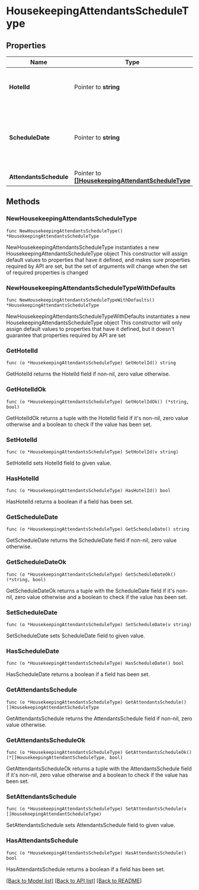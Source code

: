 # HousekeepingAttendantsScheduleType

## Properties

Name | Type | Description | Notes
------------ | ------------- | ------------- | -------------
**HotelId** | Pointer to **string** | Property code the Housekeeping Attendant belongs to. | [optional] 
**ScheduleDate** | Pointer to **string** | Schedule date of attendants&#39; assignment. Used when attendants to scheduled are of the same date. | [optional] 
**AttendantsSchedule** | Pointer to [**[]HousekeepingAttendantScheduleType**](HousekeepingAttendantScheduleType.md) |  | [optional] 

## Methods

### NewHousekeepingAttendantsScheduleType

`func NewHousekeepingAttendantsScheduleType() *HousekeepingAttendantsScheduleType`

NewHousekeepingAttendantsScheduleType instantiates a new HousekeepingAttendantsScheduleType object
This constructor will assign default values to properties that have it defined,
and makes sure properties required by API are set, but the set of arguments
will change when the set of required properties is changed

### NewHousekeepingAttendantsScheduleTypeWithDefaults

`func NewHousekeepingAttendantsScheduleTypeWithDefaults() *HousekeepingAttendantsScheduleType`

NewHousekeepingAttendantsScheduleTypeWithDefaults instantiates a new HousekeepingAttendantsScheduleType object
This constructor will only assign default values to properties that have it defined,
but it doesn't guarantee that properties required by API are set

### GetHotelId

`func (o *HousekeepingAttendantsScheduleType) GetHotelId() string`

GetHotelId returns the HotelId field if non-nil, zero value otherwise.

### GetHotelIdOk

`func (o *HousekeepingAttendantsScheduleType) GetHotelIdOk() (*string, bool)`

GetHotelIdOk returns a tuple with the HotelId field if it's non-nil, zero value otherwise
and a boolean to check if the value has been set.

### SetHotelId

`func (o *HousekeepingAttendantsScheduleType) SetHotelId(v string)`

SetHotelId sets HotelId field to given value.

### HasHotelId

`func (o *HousekeepingAttendantsScheduleType) HasHotelId() bool`

HasHotelId returns a boolean if a field has been set.

### GetScheduleDate

`func (o *HousekeepingAttendantsScheduleType) GetScheduleDate() string`

GetScheduleDate returns the ScheduleDate field if non-nil, zero value otherwise.

### GetScheduleDateOk

`func (o *HousekeepingAttendantsScheduleType) GetScheduleDateOk() (*string, bool)`

GetScheduleDateOk returns a tuple with the ScheduleDate field if it's non-nil, zero value otherwise
and a boolean to check if the value has been set.

### SetScheduleDate

`func (o *HousekeepingAttendantsScheduleType) SetScheduleDate(v string)`

SetScheduleDate sets ScheduleDate field to given value.

### HasScheduleDate

`func (o *HousekeepingAttendantsScheduleType) HasScheduleDate() bool`

HasScheduleDate returns a boolean if a field has been set.

### GetAttendantsSchedule

`func (o *HousekeepingAttendantsScheduleType) GetAttendantsSchedule() []HousekeepingAttendantScheduleType`

GetAttendantsSchedule returns the AttendantsSchedule field if non-nil, zero value otherwise.

### GetAttendantsScheduleOk

`func (o *HousekeepingAttendantsScheduleType) GetAttendantsScheduleOk() (*[]HousekeepingAttendantScheduleType, bool)`

GetAttendantsScheduleOk returns a tuple with the AttendantsSchedule field if it's non-nil, zero value otherwise
and a boolean to check if the value has been set.

### SetAttendantsSchedule

`func (o *HousekeepingAttendantsScheduleType) SetAttendantsSchedule(v []HousekeepingAttendantScheduleType)`

SetAttendantsSchedule sets AttendantsSchedule field to given value.

### HasAttendantsSchedule

`func (o *HousekeepingAttendantsScheduleType) HasAttendantsSchedule() bool`

HasAttendantsSchedule returns a boolean if a field has been set.


[[Back to Model list]](../README.md#documentation-for-models) [[Back to API list]](../README.md#documentation-for-api-endpoints) [[Back to README]](../README.md)


